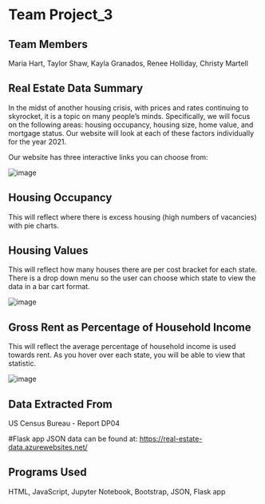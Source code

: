 # Team Project_3

## Team Members
Maria Hart, Taylor Shaw, Kayla Granados, Renee Holliday, Christy Martell

## Real Estate Data Summary
In the midst of another housing crisis, with prices and rates continuing to skyrocket, it is a topic on many people’s minds. Specifically, we will focus on the following areas: housing occupancy, housing size, home value, and mortgage status. Our website will look at each of these factors individually for the year 2021.

Our website has three interactive links you can choose from:

![image](https://user-images.githubusercontent.com/100399092/200475123-eb81c67b-e10e-49b0-a5cd-32f1be480058.png)

## Housing Occupancy
This will reflect where there is excess housing (high numbers of vacancies) with pie charts.

## Housing Values
This will reflect how many houses there are per cost bracket for each state. There is a drop down menu so the user can choose which state to view the data in a bar cart format.

![image](https://user-images.githubusercontent.com/100399092/200476533-4a796849-a251-44cf-b6eb-f336f4b4dd43.png)

## Gross Rent as Percentage of Household Income
This will reflect the average percentage of household income is used towards rent. As you hover over each state, you will be able to view that statistic.

![image](https://user-images.githubusercontent.com/100399092/200476433-f0e002a6-ac2f-4da4-adae-aaa18f8676db.png)

## Data Extracted From
US Census Bureau - Report DP04

#Flask app JSON data can be found at:
https://real-estate-data.azurewebsites.net/

## Programs Used
HTML, JavaScript, Jupyter Notebook, Bootstrap, JSON, Flask app
